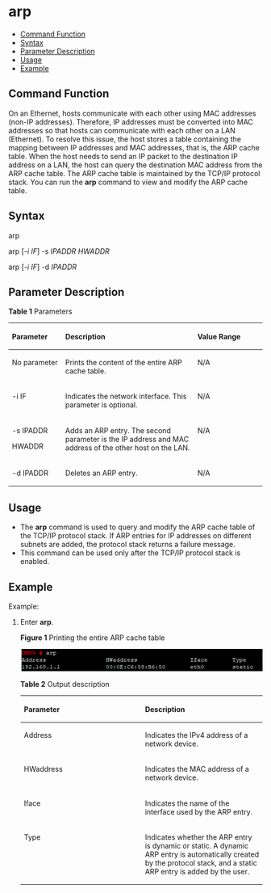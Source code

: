 # arp<a name="EN-US_TOPIC_0000001052530290"></a>

-   [Command Function](#section201149459368)
-   [Syntax](#section579813484364)
-   [Parameter Description](#section168065311366)
-   [Usage](#section19190125723612)
-   [Example](#section10383416372)

## Command Function<a name="section201149459368"></a>

On an Ethernet, hosts communicate with each other using MAC addresses \(non-IP addresses\). Therefore, IP addresses must be converted into MAC addresses so that hosts can communicate with each other on a LAN \(Ethernet\). To resolve this issue, the host stores a table containing the mapping between IP addresses and MAC addresses, that is, the ARP cache table. When the host needs to send an IP packet to the destination IP address on a LAN, the host can query the destination MAC address from the ARP cache table. The ARP cache table is maintained by the TCP/IP protocol stack. You can run the  **arp**  command to view and modify the ARP cache table.

## Syntax<a name="section579813484364"></a>

arp

arp \[_-i IF_\] -s  _IPADDR HWADDR_

arp \[_-i IF_\] -d  _IPADDR_

## Parameter Description<a name="section168065311366"></a>

**Table  1**  Parameters

<a name="table1845mcpsimp"></a>
<table><thead align="left"><tr id="row1851mcpsimp"><th class="cellrowborder" valign="top" width="21%" id="mcps1.2.4.1.1"><p id="p1853mcpsimp"><a name="p1853mcpsimp"></a><a name="p1853mcpsimp"></a><strong id="b24438529911613"><a name="b24438529911613"></a><a name="b24438529911613"></a>Parameter</strong></p>
</th>
<th class="cellrowborder" valign="top" width="52%" id="mcps1.2.4.1.2"><p id="p1855mcpsimp"><a name="p1855mcpsimp"></a><a name="p1855mcpsimp"></a><strong id="b665518251701"><a name="b665518251701"></a><a name="b665518251701"></a>Description</strong></p>
</th>
<th class="cellrowborder" valign="top" width="27%" id="mcps1.2.4.1.3"><p id="p1857mcpsimp"><a name="p1857mcpsimp"></a><a name="p1857mcpsimp"></a><strong id="b169031044911613"><a name="b169031044911613"></a><a name="b169031044911613"></a>Value Range</strong></p>
</th>
</tr>
</thead>
<tbody><tr id="row1858mcpsimp"><td class="cellrowborder" valign="top" width="21%" headers="mcps1.2.4.1.1 "><p id="p1860mcpsimp"><a name="p1860mcpsimp"></a><a name="p1860mcpsimp"></a>No parameter</p>
</td>
<td class="cellrowborder" valign="top" width="52%" headers="mcps1.2.4.1.2 "><p id="p1862mcpsimp"><a name="p1862mcpsimp"></a><a name="p1862mcpsimp"></a>Prints the content of the entire ARP cache table.</p>
</td>
<td class="cellrowborder" valign="top" width="27%" headers="mcps1.2.4.1.3 "><p id="p1864mcpsimp"><a name="p1864mcpsimp"></a><a name="p1864mcpsimp"></a>N/A</p>
</td>
</tr>
<tr id="row1865mcpsimp"><td class="cellrowborder" valign="top" width="21%" headers="mcps1.2.4.1.1 "><p id="p1867mcpsimp"><a name="p1867mcpsimp"></a><a name="p1867mcpsimp"></a>-i IF</p>
</td>
<td class="cellrowborder" valign="top" width="52%" headers="mcps1.2.4.1.2 "><p id="p1869mcpsimp"><a name="p1869mcpsimp"></a><a name="p1869mcpsimp"></a>Indicates the network interface. This parameter is optional.</p>
</td>
<td class="cellrowborder" valign="top" width="27%" headers="mcps1.2.4.1.3 "><p id="p1871mcpsimp"><a name="p1871mcpsimp"></a><a name="p1871mcpsimp"></a>N/A</p>
</td>
</tr>
<tr id="row1872mcpsimp"><td class="cellrowborder" valign="top" width="21%" headers="mcps1.2.4.1.1 "><p id="p1874mcpsimp"><a name="p1874mcpsimp"></a><a name="p1874mcpsimp"></a>-s IPADDR</p>
<p id="p1875mcpsimp"><a name="p1875mcpsimp"></a><a name="p1875mcpsimp"></a>HWADDR</p>
</td>
<td class="cellrowborder" valign="top" width="52%" headers="mcps1.2.4.1.2 "><p id="p1877mcpsimp"><a name="p1877mcpsimp"></a><a name="p1877mcpsimp"></a>Adds an ARP entry. The second parameter is the IP address and MAC address of the other host on the LAN.</p>
</td>
<td class="cellrowborder" valign="top" width="27%" headers="mcps1.2.4.1.3 "><p id="p1879mcpsimp"><a name="p1879mcpsimp"></a><a name="p1879mcpsimp"></a>N/A</p>
</td>
</tr>
<tr id="row1880mcpsimp"><td class="cellrowborder" valign="top" width="21%" headers="mcps1.2.4.1.1 "><p id="p1882mcpsimp"><a name="p1882mcpsimp"></a><a name="p1882mcpsimp"></a>-d IPADDR</p>
</td>
<td class="cellrowborder" valign="top" width="52%" headers="mcps1.2.4.1.2 "><p id="p1884mcpsimp"><a name="p1884mcpsimp"></a><a name="p1884mcpsimp"></a>Deletes an ARP entry.</p>
</td>
<td class="cellrowborder" valign="top" width="27%" headers="mcps1.2.4.1.3 "><p id="p1886mcpsimp"><a name="p1886mcpsimp"></a><a name="p1886mcpsimp"></a>N/A</p>
</td>
</tr>
</tbody>
</table>

## Usage<a name="section19190125723612"></a>

-   The  **arp**  command is used to query and modify the ARP cache table of the TCP/IP protocol stack. If ARP entries for IP addresses on different subnets are added, the protocol stack returns a failure message.
-   This command can be used only after the TCP/IP protocol stack is enabled.

## Example<a name="section10383416372"></a>

Example:

1.  Enter  **arp**.

    **Figure  1**  Printing the entire ARP cache table<a name="fig19980104045317"></a>  
    

    ![](figures/snipaste_2021-01-26_10-38-58.png)

    **Table  2**  Output description

    <a name="table1901mcpsimp"></a>
    <table><thead align="left"><tr id="row1906mcpsimp"><th class="cellrowborder" valign="top" width="50%" id="mcps1.2.3.1.1"><p id="p1908mcpsimp"><a name="p1908mcpsimp"></a><a name="p1908mcpsimp"></a><strong id="b38103410311613"><a name="b38103410311613"></a><a name="b38103410311613"></a>Parameter</strong></p>
    </th>
    <th class="cellrowborder" valign="top" width="50%" id="mcps1.2.3.1.2"><p id="p1910mcpsimp"><a name="p1910mcpsimp"></a><a name="p1910mcpsimp"></a><strong id="b6623104464810"><a name="b6623104464810"></a><a name="b6623104464810"></a>Description</strong></p>
    </th>
    </tr>
    </thead>
    <tbody><tr id="row1911mcpsimp"><td class="cellrowborder" valign="top" width="50%" headers="mcps1.2.3.1.1 "><p id="p1913mcpsimp"><a name="p1913mcpsimp"></a><a name="p1913mcpsimp"></a>Address</p>
    </td>
    <td class="cellrowborder" valign="top" width="50%" headers="mcps1.2.3.1.2 "><p id="p1915mcpsimp"><a name="p1915mcpsimp"></a><a name="p1915mcpsimp"></a>Indicates the IPv4 address of a network device.</p>
    </td>
    </tr>
    <tr id="row1916mcpsimp"><td class="cellrowborder" valign="top" width="50%" headers="mcps1.2.3.1.1 "><p id="p1918mcpsimp"><a name="p1918mcpsimp"></a><a name="p1918mcpsimp"></a>HWaddress</p>
    </td>
    <td class="cellrowborder" valign="top" width="50%" headers="mcps1.2.3.1.2 "><p id="p1920mcpsimp"><a name="p1920mcpsimp"></a><a name="p1920mcpsimp"></a>Indicates the MAC address of a network device.</p>
    </td>
    </tr>
    <tr id="row1921mcpsimp"><td class="cellrowborder" valign="top" width="50%" headers="mcps1.2.3.1.1 "><p id="p1923mcpsimp"><a name="p1923mcpsimp"></a><a name="p1923mcpsimp"></a>Iface</p>
    </td>
    <td class="cellrowborder" valign="top" width="50%" headers="mcps1.2.3.1.2 "><p id="p1925mcpsimp"><a name="p1925mcpsimp"></a><a name="p1925mcpsimp"></a>Indicates the name of the interface used by the ARP entry.</p>
    </td>
    </tr>
    <tr id="row1926mcpsimp"><td class="cellrowborder" valign="top" width="50%" headers="mcps1.2.3.1.1 "><p id="p1928mcpsimp"><a name="p1928mcpsimp"></a><a name="p1928mcpsimp"></a>Type</p>
    </td>
    <td class="cellrowborder" valign="top" width="50%" headers="mcps1.2.3.1.2 "><p id="p1930mcpsimp"><a name="p1930mcpsimp"></a><a name="p1930mcpsimp"></a>Indicates whether the ARP entry is dynamic or static. A dynamic ARP entry is automatically created by the protocol stack, and a static ARP entry is added by the user.</p>
    </td>
    </tr>
    </tbody>
    </table>


